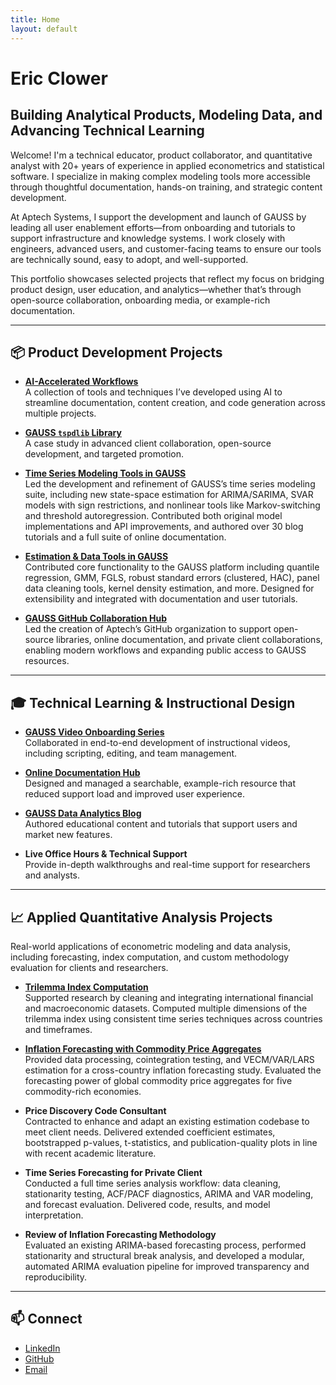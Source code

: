 ```yaml
---
title: Home
layout: default
---
```


# Eric Clower 
## Building Analytical Products, Modeling Data, and Advancing Technical Learning

Welcome! I'm a technical educator, product collaborator, and quantitative analyst with 20+ years of experience in applied econometrics and statistical software. I specialize in making complex modeling tools more accessible through thoughtful documentation, hands-on training, and strategic content development.

At Aptech Systems, I support the development and launch of GAUSS by leading all user enablement efforts—from onboarding and tutorials to support infrastructure and knowledge systems. I work closely with engineers, advanced users, and customer-facing teams to ensure our tools are technically sound, easy to adopt, and well-supported.

This portfolio showcases selected projects that reflect my focus on bridging product design, user education, and analytics—whether that’s through open-source collaboration, onboarding media, or example-rich documentation.

---

## 📦 Product Development Projects
- **[AI-Accelerated Workflows](projects/ai-accelerated-workflows.md)**  
  A collection of tools and techniques I’ve developed using AI to streamline documentation, content creation, and code generation across multiple projects.

- **[GAUSS `tspdlib` Library](projects/tspdlib-library.md)**  
  A case study in advanced client collaboration, open-source development, and targeted promotion.  

- **[Time Series Modeling Tools in GAUSS](projects/time-series-gauss.md)**  
  Led the development and refinement of GAUSS’s time series modeling suite, including new state-space estimation for ARIMA/SARIMA, SVAR models with sign restrictions, and nonlinear tools like Markov-switching and threshold autoregression. Contributed both original model implementations and API improvements, and authored over 30 blog tutorials and a full suite of online documentation.

- **[Estimation & Data Tools in GAUSS](projects/estimation-tools-gauss.md)**    
  Contributed core functionality to the GAUSS platform including quantile regression, GMM, FGLS, robust standard errors (clustered, HAC), panel data cleaning tools, kernel density estimation, and more. Designed for extensibility and integrated with documentation and user tutorials.

- **[GAUSS GitHub Collaboration Hub](projects/github-transition.md)**    
  Led the creation of Aptech’s GitHub organization to support open-source libraries, online documentation, and private client collaborations, enabling modern workflows and expanding public access to GAUSS resources.

---

## 🎓 Technical Learning & Instructional Design
  
- **[GAUSS Video Onboarding Series](projects/onboarding-series.md)**    
  Collaborated in end-to-end development of instructional videos, including scripting, editing, and team management.

- **[Online Documentation Hub](https://docs.aptech.com/gauss/)**    
  Designed and managed a searchable, example-rich resource that reduced support load and improved user experience.

- **[GAUSS Data Analytics Blog](projects/analytics-blog.md)**    
  Authored educational content and tutorials that support users and market new features.


- **Live Office Hours & Technical Support**    
  Provide in-depth walkthroughs and real-time support for researchers and analysts.

---

## 📈 Applied Quantitative Analysis Projects

Real-world applications of econometric modeling and data analysis, including forecasting, index computation, and custom methodology evaluation for clients and researchers.

- **[Trilemma Index Computation](https://users.ssc.wisc.edu/~mchinn/ACI_Trilemma_s_Oct09.pdf)**    
  Supported research by cleaning and integrating international financial and macroeconomic datasets. Computed multiple dimensions of the trilemma index using consistent time series techniques across countries and timeframes.

- **[Inflation Forecasting with Commodity Price Aggregates](https://www.sciencedirect.com/science/article/abs/pii/S0304407614001547)**    
  Provided data processing, cointegration testing, and VECM/VAR/LARS estimation for a cross-country inflation forecasting study. Evaluated the forecasting power of global commodity price aggregates for five commodity-rich economies.

- **Price Discovery Code Consultant**    
  Contracted to enhance and adapt an existing estimation codebase to meet client needs. Delivered extended coefficient estimates, bootstrapped p-values, t-statistics, and publication-quality plots in line with recent academic literature.

- **Time Series Forecasting for Private Client**    
  Conducted a full time series analysis workflow: data cleaning, stationarity testing, ACF/PACF diagnostics, ARIMA and VAR modeling, and forecast evaluation. Delivered code, results, and model interpretation.

- **Review of Inflation Forecasting Methodology**    
  Evaluated an existing ARIMA-based forecasting process, performed stationarity and structural break analysis, and developed a modular, automated ARIMA evaluation pipeline for improved transparency and reproducibility.

---

## 📫 Connect

- [LinkedIn](https://www.linkedin.com/in/ericaclower/)
- [GitHub](https://github.com/ec78)
- [Email](mailto:eric.clower78@gmail.com)
